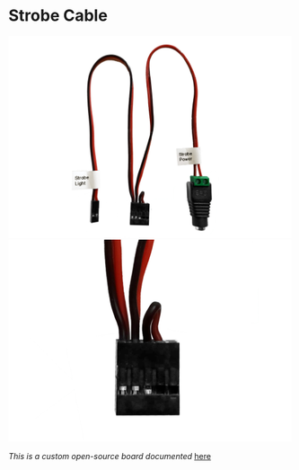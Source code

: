 # Strobe Cable


![](../../images/strobe_cable.jpg)
![](../../images/strobe_cables.jpg)



*This is a custom open-source board documented* [here](https://github.com/wenzel-lab/open-microfluidics-workstation/)